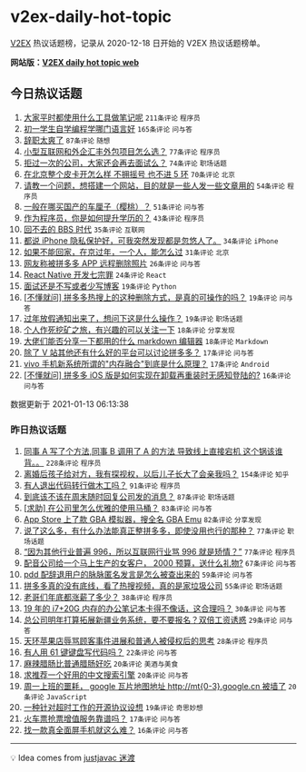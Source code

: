 # v2ex-daily-hot-topic

[V2EX](https://www.v2ex.com/) 热议话题榜，记录从 2020-12-18 日开始的 V2EX 热议话题榜单。

**网站版：[V2EX daily hot topic web](https://realleonardo.github.io/v2ex-daily-hot-topic-web/)**

## 今日热议话题

<!-- TODAY BEGIN -->

1. [大家平时都使用什么工具做笔记呢](https://www.v2ex.com/t/744082) `211条评论` `程序员`
1. [初一学生自学编程学哪门语言好](https://www.v2ex.com/t/744073) `165条评论` `问与答`
1. [辞职太爽了](https://www.v2ex.com/t/744290) `87条评论` `随想`
1. [小型互联网和外企汇丰外包项目怎么选？](https://www.v2ex.com/t/744100) `77条评论` `程序员`
1. [拒过一次的公司，大家还会再去面试么？](https://www.v2ex.com/t/744059) `74条评论` `职场话题`
1. [在北京整个皮卡开怎么样 不拥摇号 也不进 5 环](https://www.v2ex.com/t/744063) `70条评论` `北京`
1. [请教一个问题，想搭建一个网站，目的就是一些人发一些文章用的](https://www.v2ex.com/t/744137) `54条评论` `程序员`
1. [一般在哪买国产的车厘子（樱桃）？](https://www.v2ex.com/t/744108) `51条评论` `问与答`
1. [作为程序员，你是如何提升学历的？](https://www.v2ex.com/t/744078) `43条评论` `程序员`
1. [回不去的 BBS 时代](https://www.v2ex.com/t/744338) `35条评论` `互联网`
1. [都说 iPhone 隐私保护好，可我突然发现都是忽悠人了。](https://www.v2ex.com/t/744118) `34条评论` `iPhone`
1. [如果不能回家，在京过年，一个人，能怎么过](https://www.v2ex.com/t/744237) `31条评论` `北京`
1. [网友称被拼多多 APP 远程删除照片](https://www.v2ex.com/t/744241) `26条评论` `问与答`
1. [React Native 开发七宗罪](https://www.v2ex.com/t/744291) `24条评论` `React`
1. [面试还是不写或者少写博客](https://www.v2ex.com/t/744327) `19条评论` `Python`
1. [[不懂就问] 拼多多热搜上的这种删除方式，是真的可操作的吗？](https://www.v2ex.com/t/744294) `19条评论` `问与答`
1. [过年放假通知出来了，想问下这是什么操作？](https://www.v2ex.com/t/744253) `19条评论` `职场话题`
1. [个人作死挖矿之旅，有兴趣的可以关注一下](https://www.v2ex.com/t/744334) `18条评论` `分享发现`
1. [大佬们能否分享一下都用的什么 markdown 编辑器](https://www.v2ex.com/t/744235) `18条评论` `Markdown`
1. [除了 V 站其他还有什么好的平台可以讨论拼多多？](https://www.v2ex.com/t/744106) `17条评论` `问与答`
1. [vivo 手机新系统所谓的"内存融合"到底是什么原理？](https://www.v2ex.com/t/744067) `17条评论` `Android`
1. [[不懂就问] 拼多多 iOS 版是如何实现在卸载再重装时无感知登陆的?](https://www.v2ex.com/t/744330) `16条评论` `问与答`

数据更新于 2021-01-13 06:13:38

<!-- TODAY END -->

### 昨日热议话题

<!-- YESTERDAY BEGIN -->

1. [同事 A 写了个方法,同事 B 调用了 A 的方法 导致线上直接宕机 这个锅该谁背。。](https://www.v2ex.com/t/743718) `228条评论` `程序员`
1. [离婚后孩子给对方，我有探视权，以后儿子长大了会亲我吗？](https://www.v2ex.com/t/743674) `154条评论` `知乎`
1. [有人退出代码转行做木工吗？](https://www.v2ex.com/t/743722) `91条评论` `程序员`
1. [到底该不该在周末随时回复公司发的消息？](https://www.v2ex.com/t/743704) `87条评论` `职场话题`
1. [[求助] 在公司里怎么优雅的使用马桶？](https://www.v2ex.com/t/743690) `83条评论` `问与答`
1. [App Store 上了款 GBA 模拟器，搜全名 GBA Emu](https://www.v2ex.com/t/743827) `82条评论` `分享发现`
1. [说了这么多，有什么办法能真正整拼多多，即使没用也行的那种？](https://www.v2ex.com/t/743837) `77条评论` `职场话题`
1. [“因为其他行业普遍 996，所以互联网行业骂 996 就是矫情？”](https://www.v2ex.com/t/743705) `77条评论` `程序员`
1. [配音公司给一个马上生产的女客户， 2000 预算，送什么礼物?](https://www.v2ex.com/t/743786) `67条评论` `问与答`
1. [pdd 配辞退用户的脉脉匿名发言是怎么被查出来的](https://www.v2ex.com/t/743750) `59条评论` `问与答`
1. [拼多多真的没有底线，看了热搜视频，真的是家垃圾公司](https://www.v2ex.com/t/743677) `55条评论` `职场话题`
1. [老哥们年底都涨薪了多少？](https://www.v2ex.com/t/743937) `38条评论` `程序员`
1. [19 年的 i7+20G 内存的办公笔记本卡得不像话，这合理吗？](https://www.v2ex.com/t/743912) `30条评论` `问与答`
1. [总公司明年打算拓展新疆业务系统，要不要报名？双倍工资诱惑](https://www.v2ex.com/t/743914) `29条评论` `问与答`
1. [天环苹果店辱骂顾客事件进展和普通人被侵权后的思考](https://www.v2ex.com/t/743905) `28条评论` `程序员`
1. [有人用 61 键键盘写代码吗？](https://www.v2ex.com/t/743829) `22条评论` `问与答`
1. [麻辣腊肠比普通腊肠好吃](https://www.v2ex.com/t/743938) `20条评论` `美酒与美食`
1. [求推荐一个好用的中文搜索引擎](https://www.v2ex.com/t/743759) `20条评论` `问与答`
1. [周一上班的噩耗， google 瓦片地图地址 http://mt{0-3}.google.cn 被墙了](https://www.v2ex.com/t/743684) `20条评论` `JavaScript`
1. [一种针对超时工作的开源协议设想](https://www.v2ex.com/t/743776) `19条评论` `奇思妙想`
1. [火车票抢票增值服务靠谱吗？](https://www.v2ex.com/t/743730) `17条评论` `问与答`
1. [找一款真全面屏手机就这么难？](https://www.v2ex.com/t/743877) `16条评论` `问与答`

<!-- YESTERDAY END -->

---

💡 Idea comes from [justjavac 迷渡](https://github.com/justjavac/)
